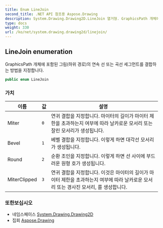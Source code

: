 ```yaml
---
title: Enum LineJoin
second_title: .NET API 참조용 Aspose.Drawing
description: System.Drawing.Drawing2D.LineJoin 열거형. GraphicsPath 개체에 포함된 그림하위 경로의 연속 선 또는 곡선 세그먼트를 결합하는 방법을 지정합니다.
type: docs
weight: 330
url: /ko/net/system.drawing.drawing2d/linejoin/
---
```

## LineJoin enumeration

GraphicsPath 개체에 포함된 그림(하위 경로)의 연속 선 또는 곡선 세그먼트를 결합하는 방법을 지정합니다.

```csharp
public enum LineJoin
```

### 가치

| 이름 | 값 | 설명 |
| --- | --- | --- |
| Miter | `0` | 연귀 결합을 지정합니다. 마이터의 길이가 마이터 제한을 초과하는지 여부에 따라 날카로운 모서리 또는 잘린 모서리가 생성됩니다. |
| Bevel | `1` | 베벨 결합을 지정합니다. 이렇게 하면 대각선 모서리가 생성됩니다. |
| Round | `2` | 순환 조인을 지정합니다. 이렇게 하면 선 사이에 부드러운 원형 호가 생성됩니다. |
| MiterClipped | `3` | 연귀 결합을 지정합니다. 이것은 마이터의 길이가 마이터 제한을 초과하는지 여부에 따라 날카로운 모서리 또는 경사진 모서리, 를 생성합니다. |

### 또한보십시오

* 네임스페이스 [System.Drawing.Drawing2D](../../system.drawing.drawing2d/)
* 집회 [Aspose.Drawing](../../)


